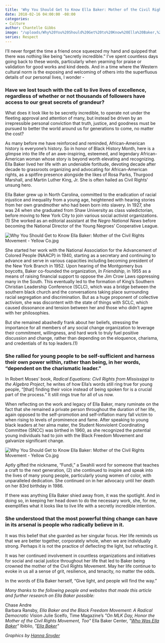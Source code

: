 ```yaml
---
title: 'Why You Should Get to Know Ella Baker: Mother of the Civil Rights Movement'
date: 2018-02-16 04:00:00 -08:00
categories:
- Culture
author: Chantelle Gibbs
image: "/uploads/Why%20You%20Should%20Get%20to%20Know%20Ella%20Baker,%20Mother%20of%20the%20Civil%20Rights%20Movement%20-%20Yellow%20Co.jpg"
series: Respect
---
```


I’ll never forget the time a friend once squeezed my hand and quipped that there was nothing like being “secretly incredible.” I’ve spent countless days going back to these words, particularly when yearning for praise or validation for good works and kind deeds. And in a time where the Western cultural norm is the exposing and welcoming of others into the superfluous details of our personal lives, I wonder -

### Have we lost touch with the call to live lives of excellence, regardless of whether or not thousands of followers have access to our great secrets of grandeur?

What does it look like to be secretly incredible, to operate not under the fleeting approval and attention of many, but instead be driven by an irrepressible personal conviction that truth, justice, and goodness must be pursued to better the world around us for generations to come, no matter the cost?

As many before me have reinforced and reminded, African-American history is everyone’s history. So in honor of Black History Month, here is a glimpse into the life of an awe-inspiring, esteemed, and legendary African-American woman whose story is beyond worth elevating and recognizing. Ella Baker lived her life with an undeniable fortitude, devoting decade after decade to grassroots organizing and advocating for African-American rights, as a spitfire presence alongside the likes of Rosa Parks, Thurgood Marshall, and Martin Luther King, Jr. She is often hailed as Civil Rights’ unsung hero.

Ella Baker grew up in North Carolina, committed to the eradication of racial injustice and inequality from a young age, heightened with hearing stories from her own grandmother who had been born into slavery. In 1927, she was 24 when she graduated from Shaw University as class valedictorian, before moving to New York City to join various social activist organizations. (1) She worked as an editorial assistant at the *Negro National News* before becoming the National Director of the Young Negroes’ Cooperative League.

![Why You Should Get to Know Ella Baker: Mother of the Civil Rights Movement - Yellow Co.jpg](/uploads/ella%20baker-3.jpg)

She started her work with the National Association for the Advancement of Colored People (NAACP) in 1940, starting as a secretary and continuing to advance and serve in various capacities including becoming president of the New York Branch in 1952. Upon hearing of the Montgomery bus boycotts, Baker co-founded the organization, *In Friendship*, in 1955 as a means of raising financial support to oppose the Jim Crow Laws oppressing many in the South. This eventually led to the formation of King’s Southern Christian Leadership Conference (SCLC), which was a bridge between the southern black church and the conversations taking place surrounding racial segregation and discrimination. But as a huge proponent of collective activism, she was discontent with the state of things with SCLC, which caused dissonance and tension between her and those who didn’t agree with her philosophies.

But she remained abashedly frank about her beliefs, stressing the importance for all members of any social change organization to leverage their commitment, willingness, and hard work to truly fuel positive discussion and change, rather than depending on the eloquence, charisma, and credentials of its top leaders.(1)

### She rallied for young people to be self-sufficient and harness their own power within, rather than being, in her words, “dependent on the charismatic leader.”

In Robert Moses’ book, *Radical Equations: Civil Rights from Mississippi to the Algebra Project*, he writes of how Ella’s words still ring true for young people, “\[that\] finding their voice instead of being spoken for is a crucial part of the process.” It still rings true for all of us now.

When reflecting on the work and legacy of Ella Baker, many ruminate on the fact that she remained a private person throughout the duration of her life, again opposed to the self-promotion and self-inflation many fall victim to when rising to levels of prominence and fame. After speaking to young black leaders at her alma mater, the Student Nonviolent Coordinating Committee (SNCC) was birthed in 1960, as she recognized the potential young individuals had to join with the Black Freedom Movement and galvanize significant change.

![Why You Should Get to Know Ella Baker: Mother of the Civil Rights Movement - Yellow Co.jpg](/uploads/ella%20baker-4.jpg)

Aptly gifted the nickname, “Fundi,” a Swahili word for someone that teaches a craft to the next generation, (2) she continued to inspire and speak into the lives of many young people, particularly young women of color, with unparalleled dedication. She continued on in her advocacy until her death on her 83rd birthday in 1986.

If there was anything Ella Baker shied away from, it was the spotlight. And in doing so, in keeping her head down to do the necessary work, she, for me, exemplifies what it looks like to live life with a secretly incredible intention.

### She understood that the most powerful thing change can have in its arsenal is people who radically believe in it.

It was this belief that she guarded as her singular focus. Her life reminds us that we are better together, corporately whole, when we are individually strong. Perhaps it is not the practice of deflecting the light, but refracting it.

It was her continued involvement in countless organizations and initiatives for social and racial justice throughout her life that led to Baker being crowned the mother of the Civil Rights Movement. May her life continue to evoke in us all a sense of grit, resilience, and tenacity, no matter the odds.

In the words of Ella Baker herself, “Give light, and people will find the way.”

*Many thanks to the following people and websites that made this article and further research on Ella Baker possible:*

Chase Andre  
Barbara Ransby, _Ella Baker and the Black Freedom Movement: A Radical Democratic Vision_
Julie Scelfo, Time Magazine’s _"On MLK Day, Honor the Mother of the Civil Rights Movement, Too"_
Ella Baker Center, _"[Who Was Ella Baker](http://ellabakercenter.org/about/who-was-ella-baker)"_
Ibiblio, _"[Ella Baker](http://www.ibiblio.org/sncc/baker.html)"_

*Graphics by [Hanna Snyder](http://www.hannasnyder.com/)*